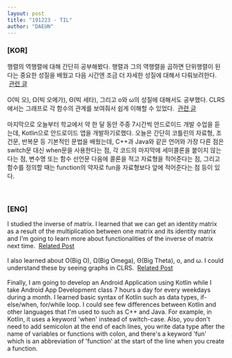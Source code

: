 ```yaml
---
layout: post
title: "191223 - TIL"
author: "DAEUN"
---
```


### [KOR]
행렬의 역행렬에 대해 간단히 공부해봤다. 행렬과 그의 역행렬을 곱하면 단위행렬이 된다는 중요한 성질을 배웠고 다음 시간엔 조금 더 자세한 성질에 대해서 다뤄보려한다. &nbsp;[관련 글](2019-12-23-inverse-of-matrix.md)
<br><br>
O(빅 오), &Omega;(빅 오메가), &Theta;(빅 세타), 그리고 o와 &omega;의 성질에 대해서도 공부했다. CLRS에서는 그래프로 각 함수의 관계를 보여줘서 쉽게 이해할 수 있었다. &nbsp;[관련 글](2019-12-23-asymptotic-notation.md)
<br><br>
마지막으로 오늘부터 학교에서 약 한 달 동안 주중 7시간씩 안드로이드 개발 수업을 듣는데, Kotlin으로 안드로이드 앱을 개발하기로했다. 오늘은 간단히 코틀린의 자료형, 조건문, 반복문 등 기본적인 문법을 배웠는데, C++과 Java와 같은 언어와 가장 다른 점은 switch문 대신 when문을 사용한다는 점, 각 코드의 마지막에 세미콜론을 붙이지 않는다는 점, 변수명 또는 함수 선언문 다음에 콜론을 적고 자료형을 적어준다는 점, 그리고 함수를 정의할 때는 function의 약자로 fun을 자료형보다 앞에 적어준다는 점 등이 있다.
<br><br><br>
### [ENG]
I studied the inverse of matrix. I learned that we can get an identity matrix as a result of the multiplication between one matrix and its identity matrix and I'm going to learn more about functionalities of the inverse of matrix next time. &nbsp;[Related Post](2019-12-23-inverse-of-matrix.md)
<br><br>
I also learned about O(Big O), &Omega;(Big Omega), &Theta;(Big Theta), o, and &omega;. I could understand these by seeing graphs in CLRS. &nbsp;[Related Post](2019-12-23-asymptotic-notation.md)
<br><br>
Finally, I am going to develop an Android Application using Kotlin while I take Android App Development class 7 hours a day for every weekdays during a month. I learned basic syntax of Kotlin such as data types, if-else/when, for/while loop. I could see few differences between Kotlin and other languages that I'm used to such as C++ and Java. For example, in Kotlin, it uses a keyword 'when' instead of switch-case. Also, you don't need to add semicolon at the end of each lines, you write data type after the name of variables or functions with colon, and there's a keyword 'fun' which is an abbreviation of 'function' at the start of the line when you create a function.